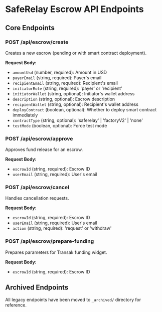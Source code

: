 # SafeRelay Escrow API Endpoints

## Core Endpoints

### POST /api/escrow/create
Creates a new escrow (pending or with smart contract deployment).

**Request Body:**
- `amountUsd` (number, required): Amount in USD
- `payerEmail` (string, required): Payer's email
- `recipientEmail` (string, required): Recipient's email
- `initiatorRole` (string, required): 'payer' or 'recipient'
- `initiatorWallet` (string, optional): Initiator's wallet address
- `description` (string, optional): Escrow description
- `recipientWallet` (string, optional): Recipient's wallet address
- `deployContract` (boolean, optional): Whether to deploy smart contract immediately
- `contractType` (string, optional): 'saferelay' | 'factoryV2' | 'none'
- `testMode` (boolean, optional): Force test mode

### POST /api/escrow/approve
Approves fund release for an escrow.

**Request Body:**
- `escrowId` (string, required): Escrow ID
- `userEmail` (string, required): User's email

### POST /api/escrow/cancel
Handles cancellation requests.

**Request Body:**
- `escrowId` (string, required): Escrow ID
- `userEmail` (string, required): User's email
- `action` (string, required): 'request' or 'withdraw'

### POST /api/escrow/prepare-funding
Prepares parameters for Transak funding widget.

**Request Body:**
- `escrowId` (string, required): Escrow ID

## Archived Endpoints
All legacy endpoints have been moved to `_archived/` directory for reference.
